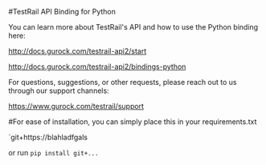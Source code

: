 #TestRail API Binding for Python

You can learn more about TestRail's API and how to use the Python binding here:

http://docs.gurock.com/testrail-api2/start

http://docs.gurock.com/testrail-api2/bindings-python

For questions, suggestions, or other requests, please reach out to us through our support channels:

https://www.gurock.com/testrail/support

#For ease of installation, you can simply place this in your requirements.txt

`git+https://blahladfgals

or run `pip install git+...`